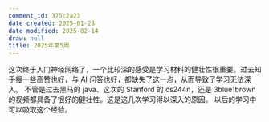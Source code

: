 ```yaml
---
comment_id: 375c2a23
date created: 2025-01-28
date modified: 2025-02-14
draw: null
title: 2025年第5周
---
```

这次终于入门神经网络了，一个比较深的感受是学习材料的健壮性很重要。过去知乎搜一些高赞也好，与 AI 问答也好，都缺失了这一点，从而导致了学习无法深入。
不管是过去黑马的 java、这次的 Stanford 的 cs244n，还是 3blue1brown 的视频都具备了很好的健壮性。这是这几次学习得以深入的原因。
以后的学习中可以吸取这个经验。
